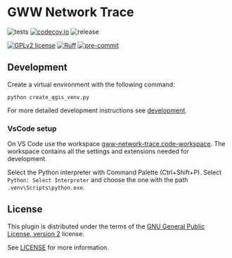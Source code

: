 # GWW Network Trace
![tests](https://github.com/timothy-holmes/gww-network-trace/workflows/Tests/badge.svg)
[![codecov.io](https://codecov.io/github/timothy-holmes/gww-network-trace/coverage.svg?branch=main)](https://codecov.io/github/timothy-holmes/gww-network-trace?branch=main)
![release](https://github.com/timothy-holmes/gww-network-trace/workflows/Release/badge.svg)

[![GPLv2 license](https://img.shields.io/badge/License-GPLv2-blue.svg)](https://www.gnu.org/licenses/old-licenses/gpl-2.0.en.html)
[![Ruff](https://img.shields.io/endpoint?url=https://raw.githubusercontent.com/astral-sh/ruff/main/assets/badge/v2.json)](https://github.com/astral-sh/ruff)
[![pre-commit](https://img.shields.io/badge/pre--commit-enabled-brightgreen?logo=pre-commit&logoColor=white)](https://github.com/pre-commit/pre-commit)

## Development

Create a virtual environment with the following command:
```console
python create_qgis_venv.py
```

For more detailed development instructions see [development](docs/development.md).

### VsCode setup

On VS Code use the workspace [gww-network-trace.code-workspace](gww-network-trace.code-workspace).
The workspace contains all the settings and extensions needed for development.

Select the Python interpreter with Command Palette (Ctrl+Shift+P). Select `Python: Select Interpreter` and choose
the one with the path `.venv\Scripts\python.exe`.

## License
This plugin is distributed under the terms of the [GNU General Public License, version 2](https://www.gnu.org/licenses/old-licenses/gpl-2.0.en.html) license.

See [LICENSE](LICENSE) for more information.
